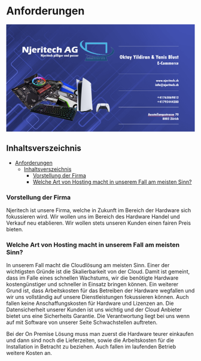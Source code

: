 # Anforderungen

![Firmenheader](images/Firmenheader.PNG)

## Inhaltsverszeichnis
- [Anforderungen](#anforderungen)
  - [Inhaltsverszeichnis](#inhaltsverszeichnis)
    - [Vorstellung der Firma](#vorstellung-der-firma)
    - [Welche Art von Hosting macht in unserem Fall am meisten Sinn?](#welche-art-von-hosting-macht-in-unserem-fall-am-meisten-sinn)

### Vorstellung der Firma

Njeritech ist unsere Firma, welche in Zukunft im Bereich der Hardware sich fokussieren wird. Wir wollen uns im Bereich des Hardware Handel und Verkauf neu etablieren. Wir wollen stets unseren Kunden einen fairen Preis bieten.


### Welche Art von Hosting macht in unserem Fall am meisten Sinn?

In unserem Fall macht die Cloudlösung am meisten Sinn. Einer der wichtigsten Gründe ist die Skalierbarkeit von der Cloud. Damit ist gemeint, dass im Falle eines schnellen Wachstums, wir die benötigte Hardware kostengünstiger und schneller in Einsatz bringen können. Ein weiterer Grund ist, dass Arbeitskosten für das Betreiben der Hardware wegfallen und wir uns vollständig auf unsere Dienstleistungen fokussieren können. Auch fallen keine Anschaffungskosten für Hardware und Lizenzen an. Die Datensicherheit unserer Kunden ist uns wichtig und der Cloud Anbieter bietet uns eine Sicherheits Garantie. Die Verantwortung liegt bei uns wenn auf mit Software von unserer Seite Schwachstellen auftreten. 

Bei der On Premise Lösung muss man zuerst die Hardware teurer einkaufen und dann sind noch die Lieferzeiten, sowie die Arbeitskosten für die Installation in Betracht zu beziehen. Auch fallen im laufenden Betrieb weitere Kosten an.
